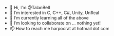 - 👋 Hi, I’m @TalanBell
- 👀 I’m interested in C, C++, C#, Unity, UnReal
- 🌱 I’m currently learning all of the above
- 💞️ I’m looking to collaborate on ... nothing yet!
- 📫 How to reach me harpocrat at hotmail dot com

<!---
TalanBell/TalanBell is a ✨ special ✨ repository because its `README.md` (this file) appears on your GitHub profile.
You can click the Preview link to take a look at your changes.
--->
